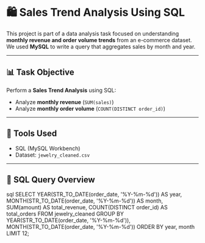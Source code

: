 # 🛍️ Sales Trend Analysis Using SQL

This project is part of a data analysis task focused on understanding **monthly revenue and order volume trends** from an e-commerce dataset. We used **MySQL** to write a query that aggregates sales by month and year.

---

## 📊 Task Objective

Perform a **Sales Trend Analysis** using SQL:
- Analyze **monthly revenue** (`SUM(sales)`)
- Analyze **monthly order volume** (`COUNT(DISTINCT order_id)`)

---

## 🧰 Tools Used

- SQL (MySQL Workbench)
- Dataset: `jewelry_cleaned.csv`

---

## 📝 SQL Query Overview

sql
SELECT
    YEAR(STR_TO_DATE(order_date, '%Y-%m-%d')) AS year,
    MONTH(STR_TO_DATE(order_date, '%Y-%m-%d')) AS month,
    SUM(amount) AS total_revenue,
    COUNT(DISTINCT order_id) AS total_orders
FROM
    jewelry_cleaned
GROUP BY
    YEAR(STR_TO_DATE(order_date, '%Y-%m-%d')),
    MONTH(STR_TO_DATE(order_date, '%Y-%m-%d'))
ORDER BY
    year, month
LIMIT 12;
